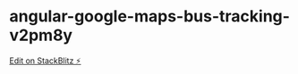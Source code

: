 # angular-google-maps-bus-tracking-v2pm8y

[Edit on StackBlitz ⚡️](https://stackblitz.com/edit/angular-google-maps-bus-tracking-v2pm8y)